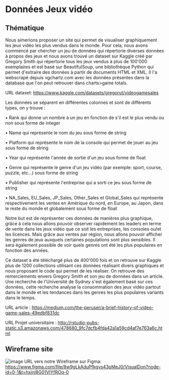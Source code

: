 # Données Jeux vidéo

## Thématique
Nous aimerions proposer un site qui permet de visualiser graphiquement les jeux vidéo les plus vendus dans le monde. Pour cela, nous avons commencé par chercher un jeu de données qui répertorie diverses données à propos des jeux et nous avons trouvé un dataset sur Kaggle créé par Gregory Smith qui répertorie tous les jeux vendus à plus de 100'000 exemplaires et est basé sur BeautifulSoup, une bibliothèque Python qui permet d'extraire des données à partir de documents HTML et XML. Il l'a webscrapé depuis vgchartz.com avec les données présentes dans la database que l'on peut retrouver dans charts>game totals.

URL dataset: https://www.kaggle.com/datasets/gregorut/videogamesales

Les données se séparent en différentes colonnes et sont de différents types, on y trouve :


•	Rank qui donne un nombre à un jeu en fonction de s'il est le plus vendu ou non sous forme de integer

•	Name qui représente le nom du jeu sous forme de string

•	Platform qui représente le nom de la console qui permet de jouer au jeu sous forme de string

•	Year qui représente l'année de sortie d'un jeu sous forme de float

•	Genre qui représente le genre d'un jeu vidéo (par exemple: sport, course, puzzle, etc…) sous forme de string

•	Publisher qui représente l'entreprise qui a sorti ce jeu sous forme de string

•	NA_Sales, EU_Sales, JP_Sales, Other_Sales et Global_Sales qui représente respectivement les ventes en Amérique du nord, en Europe, au Japon, dans le reste du monde et globalement sous forme de float

Notre but est de représenter ces données de manières plus graphique, grâce à cela nous allons pouvoir observer rapidement les leaders en terme de vente dans les jeux vidéo que ce soit les entreprises, les consoles ou/et les licences. Mais grâce aux ventes par région, nous allons pouvoir afficher les genres de jeux auxquels certaines populations sont plus sensibles. Il sera également possible de voir quels genres ont été les plus populaires en fonction des années.

Ce dataset a été téléchargé plus de 400'000 fois et on retrouve sur Kaggle plus de 1200 collections utilisant ces données réalisant divers graphiques et nous proposant le code qui permet de les réaliser. On retrouve des remerciements envers Gregory Smith et son jeu de données dans un article. Une recherche de l'Université de Sydney s'est également basé sur ces données, cette recherche analyse la consommation des jeux vidéo partout dans le monde et les tendances dans les genres les plus populaires variants dans le temps.

URL article : https://medium.com/the-peruser/a-brief-history-of-video-game-sales-49edbf831dc

URL Projet universitaire : http://rstudio-pubs-static.s3.amazonaws.com/478680_9fc7dcfb4fda42a1a59cd4af7e763a6c.html



## Wireframe site
![image](https://user-images.githubusercontent.com/114148852/225654802-4e027602-dca5-40df-bd69-34eec9daeddc.png)
URL vers notre Wireframe sur Figma: https://www.figma.com/file/8w9gLkAduPfkgvs43pMeJ0/VisualDon?node-id=0-1&t=hxinl8G01VIYfROq-0
